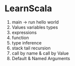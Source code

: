 # LearnScala
1) main -> run hello world
2) Values variables types
3) expressions
4) function
5) type inference
6) stack tail recursion
7) call by name & call by Value
8) Default & Named Arguments
